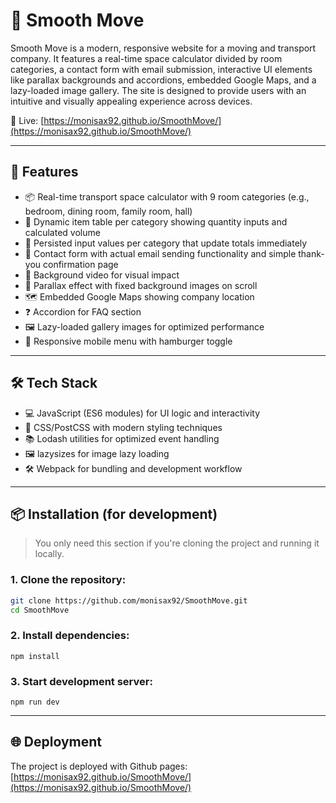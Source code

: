 # 🚚 Smooth Move

Smooth Move is a modern, responsive website for a moving and transport company. It features a real-time space calculator divided by room categories, a contact form with email submission, interactive UI elements like parallax backgrounds and accordions, embedded Google Maps, and a lazy-loaded image gallery. The site is designed to provide users with an intuitive and visually appealing experience across devices.

🔗 Live: [https://monisax92.github.io/SmoothMove/](https://monisax92.github.io/SmoothMove/)

---

## 🧩 Features

- 📦 Real-time transport space calculator with 9 room categories (e.g., bedroom, dining room, family room, hall)
- 🧮 Dynamic item table per category showing quantity inputs and calculated volume
- 💾 Persisted input values per category that update totals immediately
- 📧 Contact form with actual email sending functionality and simple thank-you confirmation page
- 🎥 Background video for visual impact
- 🌄 Parallax effect with fixed background images on scroll
- 🗺️ Embedded Google Maps showing company location
- ❓ Accordion for FAQ section
- 🖼️ Lazy-loaded gallery images for optimized performance
- 📱 Responsive mobile menu with hamburger toggle

---

## 🛠️ Tech Stack

- 💻 JavaScript (ES6 modules) for UI logic and interactivity
- 🎨 CSS/PostCSS with modern styling techniques
- 📚 Lodash utilities for optimized event handling
- 🖼️ lazysizes for image lazy loading
- 🛠️ Webpack for bundling and development workflow

---

## 📦 Installation (for development)

> You only need this section if you're cloning the project and running it locally.

### 1. Clone the repository:

```bash
git clone https://github.com/monisax92/SmoothMove.git
cd SmoothMove
```

### 2. Install dependencies:

```
npm install
```

### 3. Start development server:

```
npm run dev
```

---

## 🌐 Deployment

The project is deployed with Github pages:  
[https://monisax92.github.io/SmoothMove/](https://monisax92.github.io/SmoothMove/)
